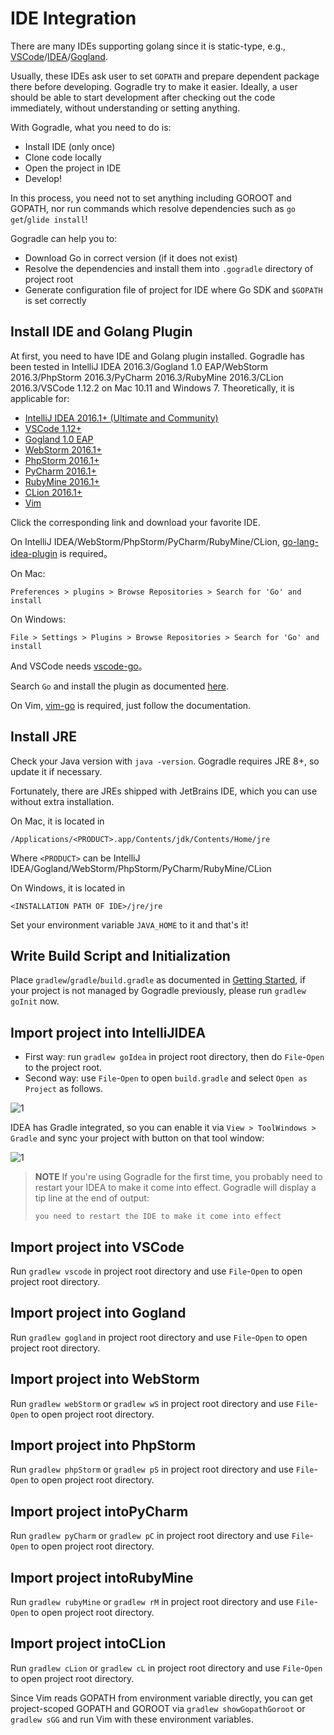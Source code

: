# IDE Integration

There are many IDEs supporting golang since it is static-type, e.g., [VSCode](https://github.com/Microsoft/vscode-go)/[IDEA](https://github.com/go-lang-plugin-org/go-lang-idea-plugin)/[Gogland](https://www.jetbrains.com/go/).

Usually, these IDEs ask user to set `GOPATH` and prepare dependent package there before developing. Gogradle try to make it easier. Ideally, a user should be able to start development after checking out the code immediately, without understanding or setting anything.

With Gogradle, what you need to do is:

- Install IDE (only once)
- Clone code locally
- Open the project in IDE
- Develop!

In this process, you need not to set anything including GOROOT and GOPATH, nor run commands which resolve dependencies such as `go get`/`glide install`!

Gogradle can help you to:

- Download Go in correct version (if it does not exist)
- Resolve the dependencies and install them into `.gogradle` directory of project root
- Generate configuration file of project for IDE where Go SDK and `$GOPATH` is set correctly

## Install IDE and Golang Plugin

At first, you need to have IDE and Golang plugin installed. Gogradle has been tested in IntelliJ IDEA 2016.3/Gogland 1.0 EAP/WebStorm 2016.3/PhpStorm 2016.3/PyCharm 2016.3/RubyMine 2016.3/CLion 2016.3/VSCode 1.12.2 on Mac 10.11 and Windows 7.
Theoretically, it is applicable for:

- [IntelliJ IDEA 2016.1+ (Ultimate and Community)](https://www.jetbrains.com/idea/)
- [VSCode 1.12+](https://code.visualstudio.com/)
- [Gogland 1.0 EAP](https://www.jetbrains.com/go/)
- [WebStorm 2016.1+](https://www.jetbrains.com/webstorm)
- [PhpStorm 2016.1+](https://www.jetbrains.com/phpstorm)
- [PyCharm 2016.1+](https://www.jetbrains.com/pycharm)
- [RubyMine 2016.1+](https://www.jetbrains.com/ruby)
- [CLion 2016.1+](https://www.jetbrains.com/clion)
- [Vim](http://www.vim.org/)

Click the corresponding link and download your favorite IDE.

On IntelliJ IDEA/WebStorm/PhpStorm/PyCharm/RubyMine/CLion, [go-lang-idea-plugin](https://github.com/go-lang-plugin-org/go-lang-idea-plugin) is required。

On Mac:

```
Preferences > plugins > Browse Repositories > Search for 'Go' and install
```

On Windows:
```
File > Settings > Plugins > Browse Repositories > Search for 'Go' and install
```

And VSCode needs [vscode-go](https://github.com/Microsoft/vscode-go)。

Search `Go` and install the plugin as documented [here](https://code.visualstudio.com/docs/editor/extension-gallery).

On Vim, [vim-go](https://github.com/fatih/vim-go) is required, just follow the documentation.

## Install JRE

Check your Java version with `java -version`. Gogradle requires JRE 8+, so update it if necessary.

Fortunately, there are JREs shipped with JetBrains IDE, which you can use without extra installation.

On Mac, it is located in
```
/Applications/<PRODUCT>.app/Contents/jdk/Contents/Home/jre
```

Where `<PRODUCT>` can be IntelliJ IDEA/Gogland/WebStorm/PhpStorm/PyCharm/RubyMine/CLion

On Windows, it is located in

```
<INSTALLATION PATH OF IDE>/jre/jre
```

Set your environment variable `JAVA_HOME` to it and that's it!

## Write Build Script and Initialization

Place `gradlew`/`gradle`/`build.gradle` as documented in [Getting Started](./getting-started.md), if your project is not managed by Gogradle previously, please run `gradlew goInit` now.

## Import project into IntelliJIDEA

- First way: run `gradlew goIdea` in project root directory, then do `File`-`Open` to the project root.
- Second way: use `File`-`Open` to open `build.gradle` and select `Open as Project` as follows.

![1](https://raw.githubusercontent.com/blindpirate/gogradle/master/docs/images/openproject.png)

IDEA has Gradle integrated, so you can enable it via `View > ToolWindows > Gradle` and sync your project with button on that tool window:

![1](https://raw.githubusercontent.com/blindpirate/gogradle/master/docs/images/gradle.png)


>
> **NOTE** If you're using Gogradle for the first time,
> you probably need to restart your IDEA to make it come into effect. Gogradle will display a tip line at the end of output:
>
> `you need to restart the IDE to make it come into effect`

## Import project into VSCode

Run `gradlew vscode` in project root directory and use `File`-`Open` to open project root directory.

## Import project into Gogland

Run `gradlew gogland` in project root directory and use `File`-`Open` to open project root directory.

## Import project into WebStorm

Run `gradlew webStorm` or `gradlew wS` in project root directory and use `File`-`Open` to open project root directory.

## Import project into PhpStorm

Run `gradlew phpStorm` or `gradlew pS` in project root directory and use `File`-`Open` to open project root directory.

## Import project intoPyCharm

Run `gradlew pyCharm` or `gradlew pC` in project root directory and use `File`-`Open` to open project root directory.

## Import project intoRubyMine

Run `gradlew rubyMine` or `gradlew rM` in project root directory and use `File`-`Open` to open project root directory.

## Import project intoCLion

Run `gradlew cLion` or `gradlew cL` in project root directory and use `File`-`Open` to open project root directory.


Since Vim reads GOPATH from environment variable directly, you can get project-scoped GOPATH and GOROOT via `gradlew showGopathGoroot` or `gradlew sGG` and run Vim with these environment variables.





